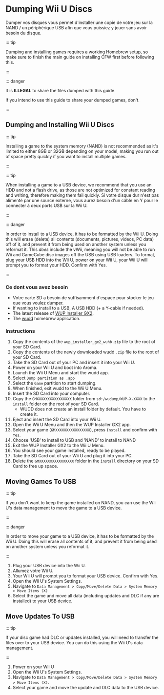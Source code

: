 # Dumping Wii U Discs

Dumper vos disques vous permet d'installer une copie de votre jeu sur la NAND / un périphérique USB afin que vous puissiez y jouer sans avoir besoin du disque.

::: tip

Dumping and installing games requires a working Homebrew setup, so make sure to finish the main guide on installing CFW first before following this.

:::

::: danger

It is **ILLEGAL** to share the files dumped with this guide.

If you intend to use this guide to share your dumped games, don't.

:::

## Dumping and Installing Wii U Discs

::: tip

Installing a game to the system memory (NAND) is not recommended as it's limited to either 8GB or 32GB depending on your model, making you run out of space pretty quickly if you want to install multiple games.

:::

::: tip

When installing a game to a USB device, we recommend that you use an HDD and not a flash drive, as those are not optimized for constant reading and writing, therefore making them fail quickly. Si votre disque dur n'est pas alimenté par une source externe, vous aurez besoin d'un câble en Y pour le connecter à deux ports USB sur la Wii U.

:::

::: danger

In order to install to a USB device, it has to be formatted by the Wii U. Doing this will erase (delete) all contents (documents, pictures, videos, PC data) off of it, and prevent it from being used on another system unless you reformat it. This _does_ include the vWii, meaning you will not be able to run Wii and GameCube disc images off the USB using USB loaders. To format, plug your USB HDD into the Wii U, power on your Wii U, your Wii U will prompt you to format your HDD. Confirm with Yes.

:::

### Ce dont vous avez besoin

- Votre carte SD a besoin de suffisamment d'espace pour stocker le jeu que vous voulez dumper.
- If wanting to install to a USB, A USB HDD (+ a Y-cable if needed).
- The latest release of [WUP Installer GX2](https://wiiu.cdn.fortheusers.org/zips/wup_installer_gx2_wuhb.zip).
- The [wudd](https://wiiu.cdn.fortheusers.org/zips/wudd.zip) homebrew application.

### Instructions

1. Copy the contents of the `wup_installer_gx2_wuhb.zip` file to the root of your SD Card.
2. Copy the contents of the newly downloaded wudd `.zip` file to the root of your SD Card.
3. Take the SD Card out of your PC and insert it into your Wii U.
4. Power on your Wii U and boot into Aroma.
5. Launch the Wii U Menu and start the wudd app.
6. Select `Dump partition as .app`
7. Select the `Game` partition to start dumping.
8. When finished, exit wudd to the Wii U Menu.
9. Insert the SD Card into your computer.
10. Copy the `GMXXXXXXXXXXXXXXXX` folder from `sd:/wudump/WUP-X-XXXX` to the `install` folder on the root of your SD Card.
    - WUDD does not create an install folder by default. You have to create it.
11. Eject and insert the SD Card into your Wii U.
12. Open the Wii U Menu and then the WUP Installer GX2 app.
13. Select your game (`GMXXXXXXXXXXXXXXXX`), press `Install` and confirm with `Yes`.
14. Choose 'USB' to install to USB and 'NAND' to install to NAND
15. Exit the WUP Installer GX2 to the Wii U Menu.
16. You should see your game installed, ready to be played.
17. Take the SD Card out of your Wii U and plug it into your PC.
18. Delete the `GMXXXXXXXXXXXXXXXX` folder in the `install` directory on your SD Card to free up space.

## Moving Games To USB

::: tip

If you don't want to keep the game installed on NAND, you can use the Wii U's data management to move the game to a USB device.

:::

::: danger

In order to move your game to a USB device, it has to be formatted by the Wii U. Doing this will erase all contents of it, and prevent it from being used on another system unless you reformat it.

:::

1. Plug your USB device into the Wii U.
2. Allumez votre Wii U.
3. Your Wii U will prompt you to format your USB device. Confirm with Yes.
4. Open the Wii U's System Settings.
5. Navigate to `Data Management > Copy/Move/Delete Data > System Memory > Move Items (X)`
6. Select the game and move all data (including updates and DLC if any are installed) to your USB device.

## Move Updates To USB

::: tip

If your disc game had DLC or updates installed, you will need to transfer the files over to your USB device. You can do this using the Wii U's data management.

:::

1. Power on your Wii U
2. Open the Wii U's System Settings.
3. Navigate to `Data Management > Copy/Move/Delete Data > System Memory > Move Items (X)`.
4. Select your game and move the update and DLC data to the USB device.
